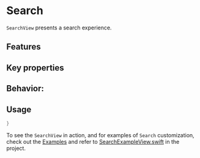 # Search

`SearchView` presents a search experience.

## Features

## Key properties

## Behavior:

## Usage

```swift
}
```

To see the `SearchView` in action, and for examples of `Search` customization, check out the [Examples](../../Examples) and refer to [SearchExampleView.swift](../../Examples/Examples/SearchExampleView.swift) in the project.
